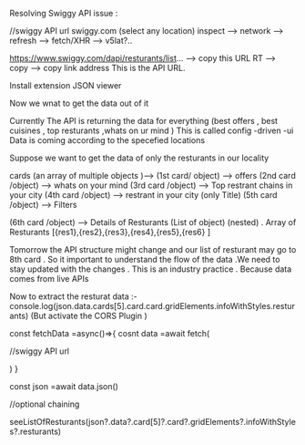 Resolving Swiggy API issue :


  //swiggy API url 
  swiggy.com (select any location)
inspect --> network --> refresh --> fetch/XHR --> v5lat?..

 https://www.swiggy.com/dapi/resturants/list...   --> copy this URL
RT --> copy --> copy link address
This is the API URL.

Install extension JSON viewer 

Now we wnat to get the data out of it 


Currently The API is returning the data for everything  (best offers , best cuisines , top resturants ,whats on ur mind  )
This is called config -driven -ui
Data is coming according to the specefied locations  

Suppose we want to get the data of only  the resturants in our locality

cards (an array of multiple objects )-->
  (1st card/ object)  --> offers 
  (2nd card /object)  --> whats on your mind 
  (3rd card /object)  --> Top restrant chains in your city
  (4th card /object)  --> restrant  in your city  (only Title)
  (5th card /object)   --> Filters 
  
  (6th card /object)   --> Details of Resturants (List of object) (nested) . Array of Resturants [{res1},{res2},{res3},{res4},{res5},{res6} ]
   
   Tomorrow the API structure might change and our list of resturant may go to 8th card . So it important to understand the flow of the data .We need to stay updated with the changes . This is an industry practice . Because data comes from live APIs 



Now to extract the resturat data :-
console.log(json.data.cards[5].card.card.gridElements.infoWithStyles.resturants)   (But activate the CORS Plugin )




const fetchData =async()=>{
  cosnt data =await fetch(

  //swiggy API url 
  

  )
}

const json =await data.json()

 //optional chaining

 seeListOfResturants(json?.data?.card[5]?.card?.gridElements?.infoWithStyles?.resturants)